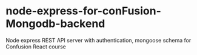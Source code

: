 # node-express-for-conFusion-Mongodb-backend
Node express REST API server with authentication, mongoose schema for Confusion React course
